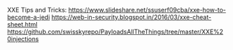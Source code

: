 XXE Tips and Tricks: https://www.slideshare.net/ssuserf09cba/xxe-how-to-become-a-jedi
https://web-in-security.blogspot.in/2016/03/xxe-cheat-sheet.html
https://github.com/swisskyrepo/PayloadsAllTheThings/tree/master/XXE%20injections
